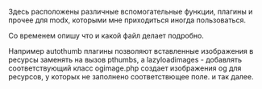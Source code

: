 Здесь расположены различные вспомогательные функции, плагины и прочее для modx, которыми мне приходиться иногда пользоваться.

Со временем опишу что и какой файл делает подробно.

Например autothumb плагины позволяют вставленные изображения в ресурсы заменять на вызов pthumbs,
а lazyloadimages - добавлять соответствующий класс
ogimage.php создает изображения og для ресурсов, у которых не заполнено соответствющее поле. 
и так далее.